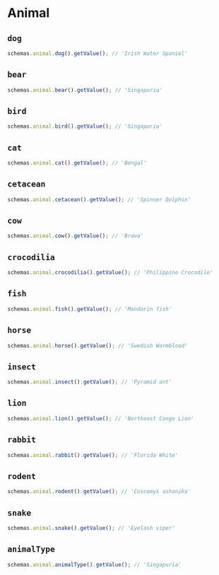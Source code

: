 # Animal

## `dog`

```js
schemas.animal.dog().getValue(); // 'Irish Water Spaniel'
```

## `bear`

```js
schemas.animal.bear().getValue(); // 'Singapuria'
```

## `bird`

```js
schemas.animal.bird().getValue(); // 'Singapuria'
```

## `cat`

```js
schemas.animal.cat().getValue(); // 'Bengal'
```

## `cetacean`

```js
schemas.animal.cetacean().getValue(); // 'Spinner Dolphin'
```

## `cow`

```js
schemas.animal.cow().getValue(); // 'Brava'
```

## `crocodilia`

```js
schemas.animal.crocodilia().getValue(); // 'Philippine Crocodile'
```

## `fish`

```js
schemas.animal.fish().getValue(); // 'Mandarin fish'
```

## `horse`

```js
schemas.animal.horse().getValue(); // 'Swedish Warmblood'
```

## `insect`

```js
schemas.animal.insect().getValue(); // 'Pyramid ant'
```

## `lion`

```js
schemas.animal.lion().getValue(); // 'Northeast Congo Lion'
```

## `rabbit`

```js
schemas.animal.rabbit().getValue(); // 'Florida White'
```

## `rodent`

```js
schemas.animal.rodent().getValue(); // 'Cuscomys ashanika'
```

## `snake`

```js
schemas.animal.snake().getValue(); // 'Eyelash viper'
```

## `animalType`

```js
schemas.animal.animalType().getValue(); // 'Singapuria'
```
